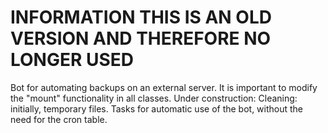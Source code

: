 # INFORMATION THIS IS AN OLD VERSION AND THEREFORE NO LONGER USED

Bot for automating backups on an external server. It is important to modify the "mount" functionality in all classes.
Under construction: Cleaning: initially, temporary files. Tasks for automatic use of the bot, without the need for the cron table.

